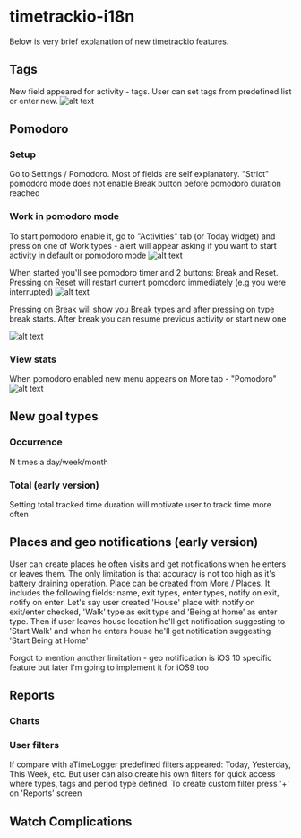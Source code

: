 # timetrackio-i18n
Below is very brief explanation of new timetrackio features. 
## Tags
New field appeared for activity - tags. User can set tags from predefined list or enter new. 
![alt text](https://raw.githubusercontent.com/zaplitny/timetrackio-i18n/master/images/image7.PNG?raw=true "Image with tags")
## Pomodoro
### Setup
Go to Settings / Pomodoro.
Most of fields are self explanatory. "Strict" pomodoro mode does not enable Break button before pomodoro duration reached
### Work in pomodoro mode
To start pomodoro enable it, go to "Activities" tab (or Today widget) and press on one of Work types - alert will appear asking if you want to start activity in default or pomodoro mode
![alt text](https://raw.githubusercontent.com/zaplitny/timetrackio-i18n/master/images/image1.PNG?raw=true "Pomodoro ask")

When started you'll see pomodoro timer and 2 buttons: Break and Reset. Pressing on Reset will restart current pomodoro immediately (e.g you were interrupted)
![alt text](https://raw.githubusercontent.com/zaplitny/timetrackio-i18n/master/images/image2.PNG?raw=true "Pomodoro work")

Pressing on Break will show you Break types and after pressing on type break starts. 
After break you can resume previous activity or start new one

![alt text](https://raw.githubusercontent.com/zaplitny/timetrackio-i18n/master/images/image3.PNG?raw=true "Pomodoro break")
### View stats
When pomodoro enabled new menu appears on More tab - "Pomodoro"
![alt text](https://raw.githubusercontent.com/zaplitny/timetrackio-i18n/master/images/image4.PNG?raw=true "Pomodoro break")
## New goal types
### Occurrence
N times a day/week/month
### Total (early version)
Setting total tracked time duration will motivate user to track time more often
## Places and geo notifications (early version)
User can create places he often visits and get notifications when he enters or leaves them. The only limitation is that accuracy is not too high as it's battery draining operation.
Place can be created from More / Places. It includes the following fields: name, exit types, enter types, notify on exit, notify on enter. Let's say user created 'House' place with notify on exit/enter checked, 'Walk' type as exit type and 'Being at home' as enter type. Then if user leaves house location he'll get notification suggesting to 'Start Walk' and when he enters house he'll get notification suggesting 'Start Being at Home'

Forgot to mention another limitation - geo notification is iOS 10 specific feature but later I'm going to implement it for iOS9 too
## Reports
### Charts


### User filters
If compare with aTimeLogger predefined filters appeared: Today, Yesterday, This Week, etc. But user can also create his own filters for quick access where types, tags and period type defined. To create custom filter press '+' on 'Reports' screen
## Watch Complications
